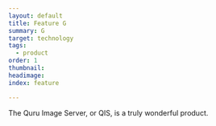 ```yaml
---
layout: default
title: Feature G
summary: G
target: technology
tags:
  - product
order: 1
thumbnail:
headimage:
index: feature

---
```


The Quru Image Server, or QIS, is a truly wonderful product.
